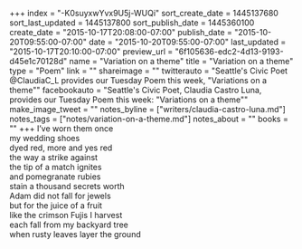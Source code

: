 +++
index = "-K0suyxwYvx9U5j-WUQi"
sort_create_date = 1445137680
sort_last_updated = 1445137800
sort_publish_date = 1445360100
create_date = "2015-10-17T20:08:00-07:00"
publish_date = "2015-10-20T09:55:00-07:00"
date = "2015-10-20T09:55:00-07:00"
last_updated = "2015-10-17T20:10:00-07:00"
preview_url = "6f105636-edc2-4d13-9193-d45e1c70128d"
name = "Variation on a theme"
title = "Variation on a theme"
type = "Poem"
link = ""
shareimage = ""
twitterauto = "Seattle's Civic Poet @ClaudiaC_L provides our Tuesday Poem this week, \"Variations on a theme\""
facebookauto = "Seattle's Civic Poet, Claudia Castro Luna, provides our Tuesday Poem this week: \"Variations on a theme\""
make_image_tweet = ""
notes_byline = ["writers/claudia-castro-luna.md"]
notes_tags = ["notes/variation-on-a-theme.md"]
notes_about = ""
books = ""
+++
I’ve worn them once<br>
my wedding shoes<br>
dyed red, more and yes red<br>
the way a strike against<br>
the tip of a match ignites<br>
and pomegranate rubies<br>
stain a thousand secrets worth<br>
Adam did not fall for jewels<br>
but for the juice of a fruit<br>
like the crimson Fujis I harvest<br>
each fall from my backyard tree<br>
when rusty leaves layer the ground
